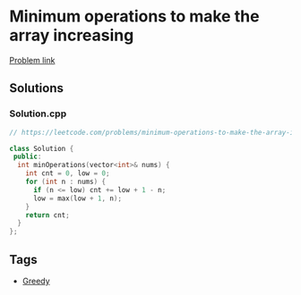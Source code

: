 # Minimum operations to make the array increasing

[Problem link](https://leetcode.com/problems/minimum-operations-to-make-the-array-increasing)

## Solutions


### Solution.cpp
```cpp
// https://leetcode.com/problems/minimum-operations-to-make-the-array-increasing

class Solution {
 public:
  int minOperations(vector<int>& nums) {
    int cnt = 0, low = 0;
    for (int n : nums) {
      if (n <= low) cnt += low + 1 - n;
      low = max(low + 1, n);
    }
    return cnt;
  }
};
```
## Tags

* [Greedy](/Collections/greedy.md#greedy)
